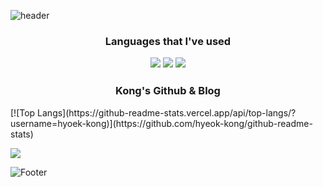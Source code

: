 ![header](https://capsule-render.vercel.app/api?type=waving&color=98FB98&height=300&section=header&text=Hyeok-kong&fontSize=100)

<h3 align="center"> Languages that I've used </p>

<p align="center">
  <img src="https://img.shields.io/badge/Java-007396?style=flat-square?style=flat-square&logo=EclipseIDE&logoColor=white"/> 
  <img src="https://img.shields.io/badge/JavaScript-FFD700?style=flat-square?style=flat-square&logo=JavaScript&logoColor=white"/> 
  <img src="https://img.shields.io/badge/Kotlin-BA55D3?style=flat-square?style=flat-square&logo=Kotlin&logoColor=white"/> 
</p>



<h3 align="center">Kong's Github & Blog</h3> 
[![Top Langs](https://github-readme-stats.vercel.app/api/top-langs/?username=hyoek-kong)](https://github.com/hyeok-kong/github-readme-stats)

<a href="https://velog.io/@hyeok-kong"><img src="https://img.shields.io/badge/Blog-3CB371?style=flat-square&logo=velog&logoColor=white&link=https://velog.io/@hyeok-kong"/></a>


![Footer](https://capsule-render.vercel.app/api?type=waving&color=98FB98&height=200&section=footer)


<!--
**hyeok-kong/hyeok-kong** is a ✨ _special_ ✨ repository because its `README.md` (this file) appears on your GitHub profile.

Here are some ideas to get you started:

- 🔭 I’m currently working on ...
- 🌱 I’m currently learning ...
- 👯 I’m looking to collaborate on ...
- 🤔 I’m looking for help with ...
- 💬 Ask me about ...
- 📫 How to reach me: ...
- 😄 Pronouns: ...
- ⚡ Fun fact: ...
-->

